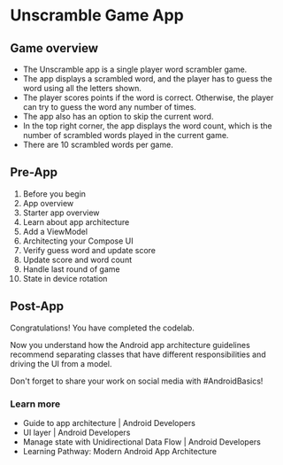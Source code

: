 # Unscramble Game App

## Game overview

- The Unscramble app is a single player word scrambler game.
- The app displays a scrambled word, and the player has to guess the word using all the letters shown.
- The player scores points if the word is correct. Otherwise, the player can try to guess the word any number of times.
- The app also has an option to skip the current word.
- In the top right corner, the app displays the word count, which is the number of scrambled words played in the current game.
- There are 10 scrambled words per game.

## Pre-App

1. Before you begin
1. App overview
1. Starter app overview
1. Learn about app architecture
1. Add a ViewModel
1. Architecting your Compose UI
1. Verify guess word and update score
1. Update score and word count
1. Handle last round of game
1. State in device rotation

## Post-App

Congratulations! You have completed the codelab.

Now you understand how the Android app architecture guidelines recommend separating classes that have different responsibilities and driving the UI from a model.

Don't forget to share your work on social media with #AndroidBasics!

### Learn more

- Guide to app architecture | Android Developers
- UI layer | Android Developers
- Manage state with Unidirectional Data Flow | Android Developers
- Learning Pathway: Modern Android App Architecture
